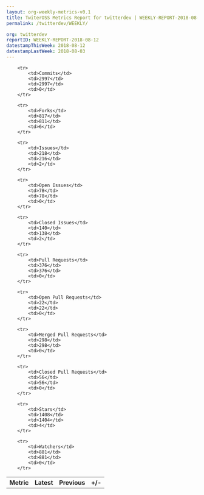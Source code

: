 ```yaml
---
layout: org-weekly-metrics-v0.1
title: TwiterOSS Metrics Report for twitterdev | WEEKLY-REPORT-2018-08-12
permalink: /twitterdev/WEEKLY/

org: twitterdev
reportID: WEEKLY-REPORT-2018-08-12
datestampThisWeek: 2018-08-12
datestampLastWeek: 2018-08-03
---
```



<table style="width: 100%;">
    <tr>
        <th>Metric</th>
        <th>Latest</th>
        <th>Previous</th>
        <th>+/-</th>
    </tr>

        <tr>
            <td>Commits</td>
            <td>2997</td>
            <td>2997</td>
            <td>0</td>
        </tr>
        
        <tr>
            <td>Forks</td>
            <td>817</td>
            <td>811</td>
            <td>6</td>
        </tr>
        
        <tr>
            <td>Issues</td>
            <td>218</td>
            <td>216</td>
            <td>2</td>
        </tr>
        
        <tr>
            <td>Open Issues</td>
            <td>78</td>
            <td>78</td>
            <td>0</td>
        </tr>
        
        <tr>
            <td>Closed Issues</td>
            <td>140</td>
            <td>138</td>
            <td>2</td>
        </tr>
        
        <tr>
            <td>Pull Requests</td>
            <td>376</td>
            <td>376</td>
            <td>0</td>
        </tr>
        
        <tr>
            <td>Open Pull Requests</td>
            <td>22</td>
            <td>22</td>
            <td>0</td>
        </tr>
        
        <tr>
            <td>Merged Pull Requests</td>
            <td>298</td>
            <td>298</td>
            <td>0</td>
        </tr>
        
        <tr>
            <td>Closed Pull Requests</td>
            <td>56</td>
            <td>56</td>
            <td>0</td>
        </tr>
        
        <tr>
            <td>Stars</td>
            <td>1408</td>
            <td>1404</td>
            <td>4</td>
        </tr>
        
        <tr>
            <td>Watchers</td>
            <td>881</td>
            <td>881</td>
            <td>0</td>
        </tr>
        
</table>
